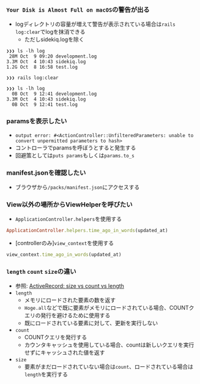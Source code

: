 ### `Your Disk is Almost Full on macOS`の警告が出る
- logディレクトリの容量が増えて警告が表示されている場合は`rails log:clear`でlogを抹消できる
  - ただしsidekiq.logを除く

```console
❯❯❯ ls -lh log
 28M Oct  9 09:20 development.log
3.3M Oct  4 10:43 sidekiq.log
1.2G Oct  8 16:58 test.log

❯❯❯ rails log:clear

❯❯❯ ls -lh log
  0B Oct  9 12:41 development.log
3.3M Oct  4 10:43 sidekiq.log
  0B Oct  9 12:41 test.log
```

### paramsを表示したい
- `output error: #<ActionController::UnfilteredParameters: unable to convert unpermitted parameters to hash>`
- コントローラでparamsを呼ぼうとすると発生する
- 回避策としては`puts params`もしくは`params.to_s`

### manifest.jsonを確認したい
- ブラウザから`/packs/manifest.json`にアクセスする

### View以外の場所からViewHelperを呼びたい
- `ApplicationController.helpers`を使用する
```ruby
ApplicationController.helpers.time_ago_in_words(updated_at)
```
- [controllerのみ]`view_context`を使用する
```ruby
view_context.time_ago_in_words(updated_at)
```

### `length` `count` `size`の違い
- 参照: [ActiveRecord: size vs count vs length](https://blazarblogs.wordpress.com/2019/07/27/activerecord-size-vs-count-vs-length/)
- `length`
  - メモリにロードされた要素の数を返す
  - `Hoge.all`などで既に要素がメモリにロードされている場合、COUNTクエリの発行を避けるために使用する
  - 既にロードされている要素に対して、更新を実行しない
- `count`
  - COUNTクエリを発行する
  - カウンタキャッシュを使用している場合、countは新しいクエリを実行せずにキャッシュされた値を返す
- `size`
  - 要素がまだロードされていない場合は`count`、ロードされている場合は`length`を実行する

